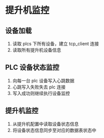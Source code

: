 # 提升机监控

## 设备加载

1. 读取 plcs 下所有设备，建立 tcp_client 连接
2. 读取所有提升机设备信息

## PLC 设备状态监控

1. 向每一台 plc 设备写入心跳数据
2. 心跳写入失败失去 plc 连接
3. 写入成功则继续执行设备监控

## 提升机监控

1. 从提升机配置中读取设备状态信息
2. 将设备状态信息同步至对应的数据表状态中

